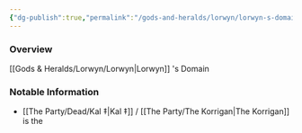 ```yaml
---
{"dg-publish":true,"permalink":"/gods-and-heralds/lorwyn/lorwyn-s-domain/","tags":["Discovered"],"updated":"2025-05-30T12:46:33.836+01:00"}
---
```



### Overview
[[Gods & Heralds/Lorwyn/Lorwyn\|Lorwyn]] 's Domain

### Notable Information 
- [[The Party/Dead/Kal ‡\|Kal ‡]] / [[The Party/The Korrigan\|The Korrigan]] is the 
